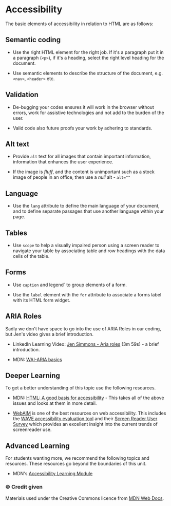 # Accessibility

The basic elements of accessibility in relation to HTML are as follows:

## Semantic coding 

- Use the right HTML element for the right job. If it's a paragraph put it in a paragraph (`<p>`), if it's a heading, select the right level heading for the document.

- Use semantic elements to describe the structure of the document, e.g. `<nav>`, `<header>` etc.

## Validation

- De-bugging your codes ensures it will work in the browser without errors, work for assistive technologies and not add to the burden of the user.

- Valid code also future proofs your work by adhering to standards.

## Alt text

- Provide `alt` text for all images that contain important information, information that enhances the user experience.

- If the image is *fluff*, and the content is unimportant such as a stock image of people in an office, then use a *null* alt - `alt=""`

## Language

- Use the `lang` attribute to define the main language of your document, and to define separate passages that use another language within your page.

## Tables

- Use `scope` to help a visually impaired person using a screen reader to navigate your table by associating table and row headings with the data cells of the table. 

## Forms

- Use `caption` and legend` to group elements of a form.

- Use the `label` element with the `for` attribute to associate a forms label with its HTML form widget.

## ARIA Roles

Sadly we don't have space to go into the use of ARIA Roles in our coding, but Jen's video gives a brief introduction.

- LinkedIn Learning Video: [Jen Simmons - Aria roles](https://www.linkedin.com/learning/html-essential-training-4/aria-roles?u=36102708) (3m 59s) - a brief introduction.

- MDN: [WAI-ARIA basics](https://developer.mozilla.org/en-US/docs/Learn/Accessibility/WAI-ARIA_basics)


<h2 class="deep">Deeper Learning</h2>

To get a better understanding of this topic use the following resources.

- MDN: [HTML: A good basis for accessibility](https://developer.mozilla.org/en-US/docs/Learn/Accessibility/HTML) - This takes all of the above issues and looks at them in more detail.


- [WebAIM](https://webaim.org/) is one of the best resources on web accessibility. This includes the [WAVE accessibility evaluation tool](https://wave.webaim.org/) and their [Screen Reader User Survey](https://webaim.org/projects/screenreadersurvey8/) which provides an excellent insight into the current trends of screenreader use.


<h2 class="deep">Advanced Learning</h2>

For students wanting more, we recommend the following topics and resources. These resources go beyond the boundaries of this unit.

- MDN's [Accessibility Learning Module](https://developer.mozilla.org/en-US/docs/Learn/Accessibility)






### &copy; Credit given

Materials used under the Creative Commons licence from [MDN Web Docs](https://developer.mozilla.org/en-US/docs/Web/HTML).